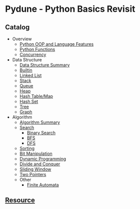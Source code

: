 # Pydune - Python Basics Revisit
## Catalog
- Overview
  - [Python OOP and Language Features](basic%2Fpython_OOPandLanguage.md)
  - [Python Functions](basic%2Fpython-functions.md)
  - [Concurrency](basic%2Fconcurrency.md)
- Data Structure
  - [Data Structure Summary](data_structure%2Fpython-data-structure.md)
  - [Builtin](data_structure%2Fbuiltin)
  - [Linked List](data_structure%2Flinkedlist)
  - [Stack](data_structure%2Fstack)
  - [Queue](data_structure%2Fqueue)
  - [Heap](data_structure%2Fheap)
  - [Hash Table/Map](data_structure%2Fhashtable)
  - [Hash Set](data_structure%2Fhashset)
  - [Tree](data_structure%2Ftrees)
  - [Graph](data_structure%2Fgraph)
- Algorithm
  - [Algorithm Summary](algorithms%2Falgorithms.md)
  - [Search](algorithms%2Fpython-search.md)
    - [Binary Search](algorithms%2Fbinary_search)
    - [BFS](algorithms%2Fbfs)
    - [DFS](algorithms%2Fdfs)
  - [Sorting](algorithms%2Fsorting)
  - [Bit Manipulation](algorithms%2Fbit_manipulation)
  - [Dynamic Programming](algorithms%2Fdp)
  - [Divide and Conquer](algorithms%2Fdivide_and_conquer)
  - [Sliding Window](algorithms%2Fsliding_window)
  - [Two Pointers](algorithms%2Ftwo_pointers)
  - Other
    - [Finite Automata](algorithms%2Ffinite_automata)

## [Resource](resources.md)
